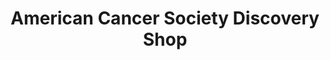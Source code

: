 ---
title: "American Cancer Society Discovery Shop"
url: /fresno/american-cancer-society-discovery-shop/
shop: Gebrauchtwaren
---